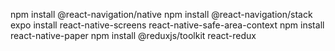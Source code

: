 npm install @react-navigation/native
npm install @react-navigation/stack
expo install react-native-screens react-native-safe-area-context
npm install react-native-paper
npm install @reduxjs/toolkit react-redux

